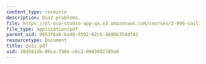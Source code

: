 ```yaml
---
content_type: resource
description: Quiz problems.
file: https://ol-ocw-studio-app-qa.s3.amazonaws.com/courses/2-996-sailing-yacht-design-13-734-fall-2003/38d561db80ca798ec6c209d3602785e8_quiz.pdf
file_type: application/pdf
parent_uid: d063f6ab-ba48-9502-02cb-4b90b354df42
resourcetype: Document
title: quiz.pdf
uid: 38d561db-80ca-798e-c6c2-09d3602785e8
---
```

